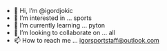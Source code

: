 - 👋 Hi, I’m @igordjokic
- 👀 I’m interested in ... sports 
- 🌱 I’m currently learning ... pyton
- 💞️ I’m looking to collaborate on ... all
- 📫 How to reach me ... igorsportstaff@outlook.com

<!---
igordjokic/igordjokic is a ✨ special ✨ repository because its `README.md` (this file) appears on your GitHub profile.
You can click the Preview link to take a look at your changes.
--->

